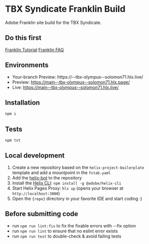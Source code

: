 # TBX Syndicate Franklin Build

Adobe Franklin site build for the TBX Syndicate.

## Do this first

[Franklin Tutorial](https://www.hlx.live/developer/tutorial "Adobe Franklin Tutorial")
[Franklin FAQ](https://www.hlx.live/docs/faq "Adobe Franklin FAQ")

## Environments

- Your-branch Preview: https://<branchname>--tbx-olympus--solomon71.hlx.live/
- Preview: https://main--tbx-olympus--solomon71.hlx.page/
- Live: https://main--tbx-olympus--solomon71.hlx.live/

## Installation

```sh
npm i
```

## Tests

```sh
npm tst
```

## Local development

1. Create a new repository based on the `helix-project-boilerplate` template and add a mountpoint in the `fstab.yaml`
1. Add the [helix-bot](https://github.com/apps/helix-bot) to the repository
1. Install the [Helix CLI](https://github.com/adobe/helix-cli): `npm install -g @adobe/helix-cli`
1. Start Helix Pages Proxy: `hlx up` (opens your browser at `http://localhost:3000`)
1. Open the `{repo}` directory in your favorite IDE and start coding :)

## Before submitting code 
- run `npm run lint:fix` to fix the fixable errors with --fix option
- run `npm run lint` to ensure that no eslint error exists
- run `npm run test` to double-check & avoid failing tests
